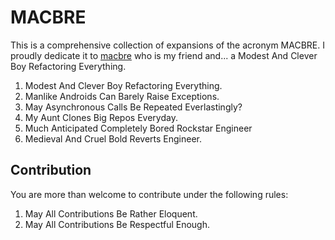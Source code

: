 # MACBRE

This is a comprehensive collection of expansions of the acronym MACBRE. I proudly dedicate it to [macbre](https://github.com/macbre) who is my friend and... a Modest And Clever Boy Refactoring Everything.

1. Modest And Clever Boy Refactoring Everything.
2. Manlike Androids Can Barely Raise Exceptions.
3. May Asynchronous Calls Be Repeated Everlastingly?
4. My Aunt Clones Big Repos Everyday.
5. Much Anticipated Completely Bored Rockstar Engineer
6. Medieval And Cruel Bold Reverts Engineer.

## Contribution

You are more than welcome to contribute under the following rules:

1. May All Contributions Be Rather Eloquent.
2. May All Contributions Be Respectful Enough.
